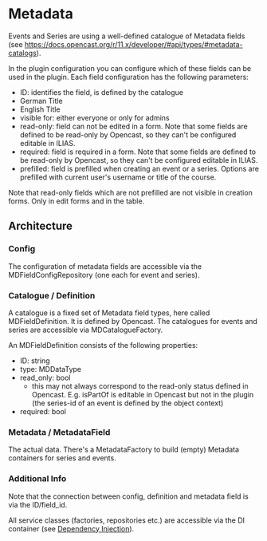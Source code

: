 # Metadata

Events and Series are using a well-defined catalogue of Metadata fields (see https://docs.opencast.org/r/11.x/developer/#api/types/#metadata-catalogs).

In the plugin configuration you can configure which of these fields can be used in the plugin.
Each field configuration has the following parameters:
- ID: identifies the field, is defined by the catalogue
- German Title
- English Title
- visible for: either everyone or only for admins
- read-only: field can not be edited in a form. Note that some fields are defined to be read-only by Opencast, so they can't be configured editable in ILIAS.
- required: field is required in a form. Note that some fields are defined to be read-only by Opencast, so they can't be configured editable in ILIAS.
- prefilled: field is prefilled when creating an event or a series. Options are prefilled with current user's username or title of the course.

Note that read-only fields which are not prefilled are not visible in creation forms. Only in edit forms and in the table.

## Architecture

### Config
The configuration of metadata fields are accessible via the MDFieldConfigRepository (one each for event and series).

### Catalogue / Definition
A catalogue is a fixed set of Metadata field types, here called MDFieldDefinition. It is defined by Opencast.
The catalogues for events and series are accessible via MDCatalogueFactory.

An MDFieldDefinition consists of the following properties:
- ID: string
- type: MDDataType
- read_only: bool
  - this may not always correspond to the read-only status defined in Opencast. E.g. isPartOf is editable in Opencast 
    but not in the plugin (the series-id of an event is defined by the object context)
- required: bool

### Metadata / MetadataField
The actual data. There's a MetadataFactory to build (empty) Metadata containers for series and events.

### Additional Info
Note that the connection between config, definition and metadata field is via the ID/field_id.

All service classes (factories, repositories etc.) are accessible via the DI container (see [Dependency Injection](../../DI/README.md)).